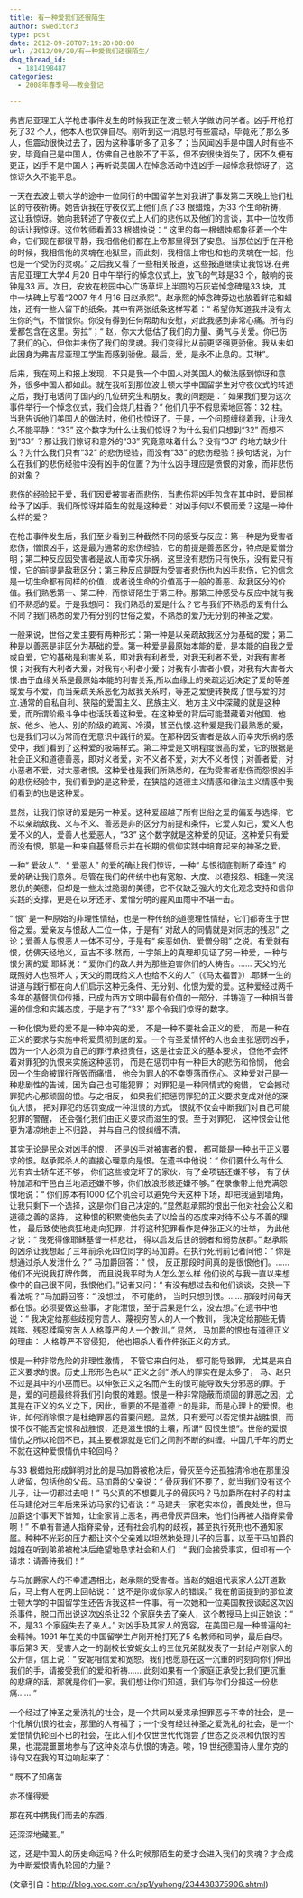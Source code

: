 ```yaml
---
title: 有一种爱我们还很陌生
author: sweditor3
type: post
date: 2012-09-20T07:19:20+00:00
url: /2012/09/20/有一种爱我们还很陌生/
dsq_thread_id:
  - 1814198487
categories:
  - 2008年春季号——教会登记

---
```

弗吉尼亚理工大学枪击事件发生的时候我正在波士顿大学做访问学者。凶手开枪打死了32 个人，他本人也饮弹自尽。刚听到这一消息时有些震动，毕竟死了那么多人，但震动很快过去了，因为这种事听多了见多了；当风闻凶手是中国人时有些不安，毕竟自己是中国人，仿佛自己也脱不了干系，但不安很快消失了，因不久便有更正，凶手不是中国人；再听说美国人在悼念活动中连凶手一起悼念我惊讶了，这惊讶久久不能平息。

一天在去波士顿大学的途中一位同行的中国留学生对我讲了事发第二天晚上他们社区的守夜祈祷。她告诉我在守夜仪式上他们点了33 根蜡烛，为33 个生命祈祷，这让我惊讶。她向我转述了守夜仪式上人们的悲伤以及他们的言谈，其中一位牧师的话让我惊讶。这位牧师看着33 根蜡烛说：“ 这里的每一根蜡烛都象征着一个生命，它们现在都很平静，我相信他们都在上帝那里得到了安息。当那位凶手在开枪的时候，我相信他的灵魂在地狱里，而此刻，我相信上帝也和他的灵魂在一起，他也是一个受伤的灵魂。” 之后我又看了一些相关报道，这些报道继续让我惊讶.在弗吉尼亚理工大学4 月20 日中午举行的悼念仪式上，放飞的气球是33 个，敲响的丧钟是33 声。次日，安放在校园中心广场草坪上半圆的石灰岩悼念碑是33 块，其中一块碑上写着“2007 年4 月16 日赵承熙”。赵承熙的悼念碑旁边也放着鲜花和蜡烛，还有一些人留下的纸条。其中有两张纸条这样写着：“ 希望你知道我并没有太生你的气，不憎恨你。你没有得到任何帮助和安慰，对此我感到非常心痛。所有的爱都包含在这里。劳拉”；“ 赵，你大大低估了我们的力量、勇气与关爱。你已伤了我们的心，但你并未伤了我们的灵魂。我们变得比从前更坚强更骄傲。我从未如此因身为弗吉尼亚理工学生而感到骄傲。最后，爱，是永不止息的。艾琳”。

后来，我在网上和报上发现，不只是我一个中国人对美国人的做法感到惊讶和意外，很多中国人都如此。就在我听到那位波士顿大学中国留学生对守夜仪式的转述之后，我打电话问了国内的几位研究生和朋友。我的问题是：“ 如果我们要为这次事件举行一个悼念仪式，我们会烧几柱香？” 他们几乎不假思索地回答：32 柱。当我告诉他们美国人的做法时，他们也惊讶了。于是，一个问题缠绕着我，让我久久不能平静：“33” 这个数字为什么让我们惊讶？为什么我们只想到“32” 而想不到“33” ？那让我们惊讶和意外的“33” 究竟意味着什么？没有“33” 的地方缺少什么？为什么我们只有“32” 的悲伤经验，而没有“33” 的悲伤经验？换句话说，为什么在我们的悲伤经验中没有凶手的位置？为什么凶手理应是愤恨的对象，而非悲伤的对象？

悲伤的经验起于爱，我们因爱被害者而悲伤，当悲伤将凶手包含在其中时，爱同样给予了凶手。我们所惊讶并陌生的就是这种爱：对凶手何以不恨而爱？这是一种什么样的爱？

在枪击事件发生后，我们至少看到三种截然不同的感受与反应：第一种是为受害者悲伤，憎恨凶手，这是最为通常的悲伤经验，它的前提是善恶区分，特点是爱憎分明；第二种反应因受害者是敌人而幸灾乐祸，这里没有悲伤只有快乐，没有爱只有恨，它的前提是敌我区分；第三种反应是既为受害者悲伤也为凶手悲伤，它的信念是一切生命都有同样的价值，或者说生命的价值高于一般的善恶、敌我区分的价值。我们熟悉第一、第二种，而惊讶陌生于第三种。那第三种感受与反应中就有我们不熟悉的爱。于是我想问： 我们熟悉的爱是什么？它与我们不熟悉的爱有什么不同？我们熟悉的爱乃有分别的世俗之爱，不熟悉的爱乃无分别的神圣之爱。

一般来说，世俗之爱主要有两种形式：第一种是以亲疏敌我区分为基础的爱；第二种是以善恶是非区分为基础的爱。第一种爱是最原始本能的爱，是本能的自我之爱或自爱，它的基础是利害关系，即对我有利者爱，对我无利者不爱，对我有害者恨；对我有大利者大爱，对我有小利者小爱；对我有小害者小恨，对我有大害者大恨.由于血缘关系是最原始本能的利害关系,所以血缘上的亲疏远近决定了爱的等差或爱与不爱，而当亲疏关系恶化为敌我关系时，等差之爱便转换成了恨与爱的对立.通常的自私自利、狭隘的爱国主义、民族主义、地方主义中深藏的就是这种爱，而所谓阶级斗争中也活跃着这种爱。在这种爱的背后可能潜藏着对他国、他族、他乡、他人、别的阶级的疏离、冷漠，甚至仇恨.这种爱是我们最熟悉的爱，也是我们习以为常而在无意识中践行的爱。在那种因受害者是敌人而幸灾乐祸的感受中，我们看到了这种爱的极端样式。第二种爱是文明程度很高的爱，它的根据是社会正义和道德善恶，即对义者爱，对不义者不爱，对大不义者恨；对善者爱，对小恶者不爱，对大恶者恨。这种爱也是我们所熟悉的，在为受害者悲伤而怨恨凶手的悲伤经验中，我们看到的是这种爱，在狭隘的道德主义情感和律法主义情感中我们看到的也是这种爱。

显然，让我们惊讶的爱是另一种爱。这种爱超越了所有世俗之爱的偏爱与选择，它不以亲疏敌我、义与不义、善恶是非的区分为前提和条件，它爱人如己，爱义人也爱不义的人，爱善人也爱恶人，“33” 这个数字就是这种爱的见证。这种爱只有爱而没有恨，那是一种来自基督启示并在长期的信仰实践中培育起来的神圣之爱。

一种“ 爱敌人”、“ 爱恶人” 的爱的确让我们惊讶，一种“ 与恨彻底割断了牵连” 的爱的确让我们意外。尽管在我们的传统中也有宽恕、大度、以德报怨、相逢一笑泯恩仇的美德，但却是一些太过脆弱的美德，它不仅缺乏强大的文化观念支持和信仰实践的支撑，更是在以牙还牙、爱憎分明的腥风血雨中不堪一击。

“ 恨” 是一种原始的非理性情结，也是一种传统的道德理性情结，它们都寄生于世俗之爱。爱亲友与恨敌人二位一体，于是有“ 对敌人的同情就是对同志的残忍” 之论；爱善人与恨恶人一体不可分，于是有“ 疾恶如仇、爱憎分明” 之说。有爱就有恨，仿佛天经地义，亘古不移.然而，十字架上的真理却见证了另一种爱，一种与恨分离的爱.耶稣说：“ 爱你们的敌人并为那些迫害你们的人祷告。…… 天父的光既照好人也照坏人；天父的雨既给义人也给不义的人”（《马太福音》）.耶稣一生的讲道与践行都在向人们启示这种无条件、无分别、化恨为爱的爱。这种爱经过两千多年的基督信仰传播，已成为西方文明中最有价值的一部分，并铸造了一种相当普遍的信念和实践态度，于是才有了“33” 那个令我们惊讶的数字。

一种化恨为爱的爱不是一种冲突的爱， 不是一种不要社会正义的爱， 而是一种在正义的要求与实施中将爱贯彻到底的爱。一个有圣爱情怀的人也会主张惩罚凶手， 因为一个人必须为自己的罪行承担责任，这是社会正义的基本要求， 但他不会怀着对罪犯的仇恨来实施这种惩罚， 而是在惩罚中有一种巨大的悲伤和怜悯， 他会因一个生命被罪行所毁而痛惜， 他会为罪人的不幸堕落而伤心。这种爱对己是一种悲剧性的告诫，因为自己也可能犯罪； 对罪犯是一种同情式的惋惜， 它会撼动罪犯内心那顽固的恨。与之相反， 如果我们把惩罚罪犯的正义要求变成对他的深仇大恨， 把对罪犯的惩罚变成一种泄恨的方式， 恨就不仅会中断我们对自己可能犯罪的警醒， 还会强化我们由正义要求而滋生的恨。至于对罪犯， 这种恨会让他更为凄凉地走上不归路， 并与自己的恨纠缠不清。

其实无论是民众对凶手的恨， 还是凶手对被害者的恨， 都可能是一种出于正义要求的恨。赵承熙杀人的直接心理意向是恨。在遗书中他说：“ 你们要什么有什么.光有宾士轿车还不够， 你们这些被宠坏了的家伙，有了金项链还嫌不够， 有了伏特加酒和干邑白兰地酒还嫌不够，你们放浪形骸还嫌不够。” 在录像带上他充满怨恨地说：“ 你们原本有1000 亿个机会可以避免今天这种下场，却把我逼到墙角，让我只剩下一个选择，这是你们自己决定的。”显然赵承熙的恨出于他对社会公义和道德之善的坚持， 这种恨的积累使他失去了以恰当的态度来对待不公与不善的理性， 最后致使他疯狂地走向犯罪，并将这种犯罪看作是伸张正义的壮举， 为此他才说：“ 我死得像耶稣基督一样悲壮， 得以启发后世的弱者和弱势族群。” 赵承熙的凶杀让我想起了三年前杀死四位同学的马加爵。在执行死刑前记者问他：“ 你是想通过杀人发泄什么？” 马加爵回答：“ 恨， 反正那段时间真的是很恨他们。…… 他们不光说我打牌作弊， 而且说我平时为人怎么怎么样.他们说的与我一直以来想像中的自己很不同，我恨他们。”记者又问：“ 有没有想过去和他们谈谈，交换一下看法呢？”马加爵回答：“ 没想过， 不可能的， 当时只想到恨。…… 那段时间每天都在恨。必须要做这些事，才能泄恨，至于后果是什么，没去想。”在遗书中他说：“ 我决定给那些歧视穷苦人、蔑视穷苦人的人一个教训， 我决定给那些无情践踏、残忍蹂躏穷苦人人格尊严的人一个教训。” 显然， 马加爵的恨也有道德正义的理由： 人格尊严不容侵犯， 他也把杀人看作伸张正义的方式。

恨是一种非常危险的非理性激情， 不管它来自何处， 都可能导致罪， 尤其是来自正义要求的恨。历史上形形色色以“ 正义之剑” 杀人的罪实在是太多了， 马、赵只不过是其中的小巫而已。以伸张正义之名而产生的恨可能导致失分邪恶的罪。于是，爱的问题最终将我们引向恨的难题。恨是一种非常隐蔽而顽固的罪恶之因，尤其是在正义的名义之下，因此，重要的不是道德上的是非，而是心理上的爱恨。也许，如何消除恨才是杜绝罪恶的首要问题。显然，只有爱可以否定恨并战胜恨，而恨不仅不能否定恨和战胜恨，还是滋生恨的土壤，所谓“ 因恨生恨”。世俗的爱恨情仇之所以轮回不已，其主要根源就是它们之间割不断的纠缠。中国几千年的历史不就在这种爱恨情仇中轮回吗？

与33 根蜡烛形成鲜明对比的是马加爵被枪决后，骨灰至今还孤独清冷地在那里没人收留，包括他的父母。马加爵的父亲说：“ 骨灰我们不要了，就当我们没有这个儿子，让一切都过去吧！” 马父真的不想要儿子的骨灰吗？马加爵所在村子的村主任马建伦对三年后来采访马家的记者说：“ 马建夫一家老实本份，善良处世，但马加爵这个事天下皆知，让全家背上恶名，再把骨灰弄回来，他们怕再被人指脊梁骨啊！” 不单有普通人指脊梁骨，还有社会机构的歧视，甚至执行死刑也不通知家属。种种不光彩的压力都让这个父亲难以坦然地处理儿子的后事，以至于马加爵的姐姐在听到弟弟被枪决后绝望地恳求社会和人们：“ 我们会接受事实，但却有一个请求：请善待我们！”

与马加爵家人的不幸遭遇相比，赵承熙的受害者。当赵的姐姐代表家人公开道歉后，马上有人在网上回帖说：“ 这不是你或你家人的错误。” 我在前面提到的那位波士顿大学的中国留学生还告诉我这样一件事。有一次她和一位美国教授谈起这次凶杀事件，脱口而出说这次凶杀让32 个家庭失去了亲人，这个教授马上纠正她说：“ 不，是33 个家庭失去了亲人。” 对凶手及其家人的宽容，在美国已是一种普遍的社会精神。1991 年在美的中国留学生卢刚开枪打死了5 名教师和同学，最后自尽。事后第3 天，受害人之一的副校长安妮女士的三位兄弟就发表了一封给卢刚家人的公开信，信上说：“ 安妮相信爱和宽恕。我们也愿意在这一沉重的时刻向你们伸出我们的手，请接受我们的爱和祈祷…… 此刻如果有一个家庭正承受比我们更沉重的悲痛的话，那就是你们一家。我们想让你们知道，我们与你们分担这一份悲痛…… ”

一个经过了神圣之爱洗礼的社会，是一个共同以爱来承担罪恶与不幸的社会，是一个化解仇恨的社会，那里的人有福了；一个没有经过神圣之爱洗礼的社会，是一个爱恨情仇轮回不已的社会，在此人们不仅世世代代饱尝了世态之炎凉和仇恨的苦果，也混混噩噩地参与了这种炎凉与仇恨的铸造。唉，19 世纪德国诗人里尔克的诗句又在我的耳边响起来了：

“ 既不了知痛苦
  
亦不懂得爱
  
那在死中携我们而去的东西，
  
还深深地藏匿。”

这，还是中国人的历史命运吗？什么时候那陌生的爱才会进入我们的灵魂？才会成为中断爱恨情仇轮回的力量？

(文章引自：http://blog.voc.com.cn/sp1/yuhong/234438375906.shtml)